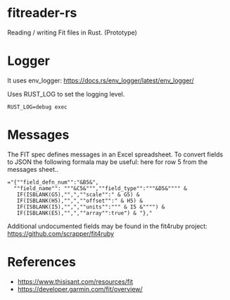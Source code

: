 # fitreader-rs
Reading / writing Fit files in Rust. (Prototype)

# Logger
It uses env_logger: https://docs.rs/env_logger/latest/env_logger/

Uses RUST_LOG to set the logging level.

```shell
RUST_LOG=debug exec
```

# Messages

The FIT spec defines messages in an Excel spreadsheet.
To convert fields to JSON the following formala may be useful: here for row 5 from the messages sheet..

```
="{""field_defn_num"":"&B5&", 
  ""field_name"": """&C5&""",""field_type"":"""&D5&"""" &
   IF(ISBLANK(G5),"",",""scale"":" & G5) & 
   IF(ISBLANK(H5),"",",""offset"":" & H5) & 
   IF(ISBLANK(I5),"",",""units"":""" & I5 &"""") & 
   IF(ISBLANK(E5),"",",""array"":true") & "},"
```

Additional undocumented fields may be found in the fit4ruby project: https://github.com/scrapper/fit4ruby

# References

* https://www.thisisant.com/resources/fit
* https://developer.garmin.com/fit/overview/

